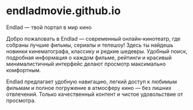 # endladmovie.github.io
 Endlad — твой портал в мир кино

Добро пожаловать в Endlad — современный онлайн-кинотеатр, где собраны лучшие фильмы, сериалы и телешоу! Здесь ты найдешь новинки кинематографа, классику и редкие шедевры. Удобный поиск, подробная информация о каждом фильме, рейтинги и красивый минималистичный интерфейс делают просмотр максимально комфортным.

Endlad предлагает удобную навигацию, легкий доступ к любимым фильмам и полное погружение в атмосферу кино — без лишних отвлечений. Только качественный контент и чистое удовольствие от просмотра.

